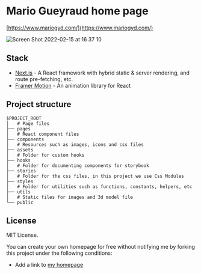 # Mario Gueyraud home page

[https://www.mariogyd.com/](https://www.mariogyd.com/)

![Screen Shot 2022-02-15 at 16 37 10](https://user-images.githubusercontent.com/9916318/154136923-93757474-6c05-4611-8376-8294042b5b37.png)

## Stack

- [Next.js](https://nextjs.org/) - A React framework with hybrid static & server rendering, and route pre-fetching, etc.
- [Framer Motion](https://www.framer.com/motion/) - An animation library for React

## Project structure

```
$PROJECT_ROOT
│   # Page files
├── pages
│   # React component files
├── components
│   # Resources such as images, icons and css files
├── assets
│   # Folder for custom hooks
├── hooks
│   # Folder for documenting components for storybook
├── stories
│   # Folder for the css files, in this project we use Css Modules
├── styles
│   # Folder for utilities such as functions, constants, helpers, etc
├── utils
│   # Static files for images and 3d model file
└── public
```

## License

MIT License.

You can create your own homepage for free without notifying me by forking this project under the following conditions:

- Add a link to [my homepage](https://www.mariogyd.com/)
